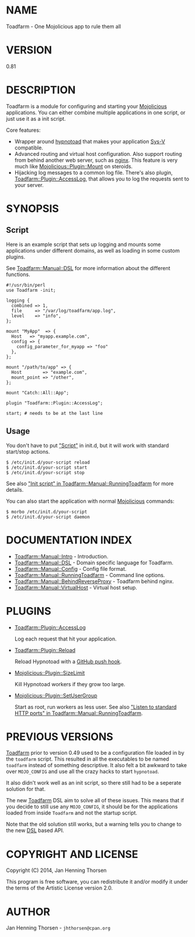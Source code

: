 # NAME

Toadfarm - One Mojolicious app to rule them all

# VERSION

0.81

# DESCRIPTION

Toadfarm is a module for configuring and starting your [Mojolicious](https://metacpan.org/pod/Mojolicious)
applications. You can either combine multiple applications in one script,
or just use it as a init script.

Core features:

- Wrapper around [hypnotoad](https://metacpan.org/pod/Mojo::Server::Hypnotoad) that makes your
application [Sys-V](https://www.debian-administration.org/article/28/Making_scripts_run_at_boot_time_with_Debian)
compatible.
- Advanced routing and virtual host configuration. Also support routing
from behind another web server, such as [nginx](http://nginx.com/).
This feature is very much like [Mojolicious::Plugin::Mount](https://metacpan.org/pod/Mojolicious::Plugin::Mount) on steroids.
- Hijacking log messages to a common log file. There's also plugin,
[Toadfarm::Plugin::AccessLog](https://metacpan.org/pod/Toadfarm::Plugin::AccessLog), that allows you to log the requests sent
to your server.

# SYNOPSIS

## Script

Here is an example script that sets up logging and mounts some applications
under different domains, as well as loading in some custom plugins.

See [Toadfarm::Manual::DSL](https://metacpan.org/pod/Toadfarm::Manual::DSL) for more information about the different functions.

    #!/usr/bin/perl
    use Toadfarm -init;

    logging {
      combined => 1,
      file     => "/var/log/toadfarm/app.log",
      level    => "info",
    };

    mount "MyApp"  => {
      Host   => "myapp.example.com",
      config => {
        config_parameter_for_myapp => "foo"
      },
    };

    mount "/path/to/app" => {
      Host        => "example.com",
      mount_point => "/other",
    };

    mount "Catch::All::App";

    plugin "Toadfarm::Plugin::AccessLog";

    start; # needs to be at the last line

## Usage

You don't have to put ["Script"](#script) in init.d, but it will work with standard
start/stop actions.

    $ /etc/init.d/your-script reload
    $ /etc/init.d/your-script start
    $ /etc/init.d/your-script stop

See also ["Init script" in Toadfarm::Manual::RunningToadfarm](https://metacpan.org/pod/Toadfarm::Manual::RunningToadfarm#Init-script) for more details.

You can also start the application with normal [Mojolicious](https://metacpan.org/pod/Mojolicious) commands:

    $ morbo /etc/init.d/your-script
    $ /etc/init.d/your-script daemon

# DOCUMENTATION INDEX

- [Toadfarm::Manual::Intro](https://metacpan.org/pod/Toadfarm::Manual::Intro) - Introduction.
- [Toadfarm::Manual::DSL](https://metacpan.org/pod/Toadfarm::Manual::DSL) - Domain specific language for Toadfarm.
- [Toadfarm::Manual::Config](https://metacpan.org/pod/Toadfarm::Manual::Config) - Config file format.
- [Toadfarm::Manual::RunningToadfarm](https://metacpan.org/pod/Toadfarm::Manual::RunningToadfarm) - Command line options.
- [Toadfarm::Manual::BehindReverseProxy](https://metacpan.org/pod/Toadfarm::Manual::BehindReverseProxy) - Toadfarm behind nginx.
- [Toadfarm::Manual::VirtualHost](https://metacpan.org/pod/Toadfarm::Manual::VirtualHost) - Virtual host setup.

# PLUGINS

- [Toadfarm::Plugin::AccessLog](https://metacpan.org/pod/Toadfarm::Plugin::AccessLog)

    Log each request that hit your application.

- [Toadfarm::Plugin::Reload](https://metacpan.org/pod/Toadfarm::Plugin::Reload)

    Reload Hypnotoad with a [GitHub push hook](https://help.github.com/articles/about-webhooks/).

- [Mojolicious::Plugin::SizeLimit](https://metacpan.org/pod/Mojolicious::Plugin::SizeLimit)

    Kill Hypnotoad workers if they grow too large.

- [Mojolicious::Plugin::SetUserGroup](https://metacpan.org/pod/Mojolicious::Plugin::SetUserGroup)

    Start as root, run workers as less user. See also
    ["Listen to standard HTTP ports" in Toadfarm::Manual::RunningToadfarm](https://metacpan.org/pod/Toadfarm::Manual::RunningToadfarm#Listen-to-standard-HTTP-ports).

# PREVIOUS VERSIONS

[Toadfarm](https://metacpan.org/pod/Toadfarm) prior to version 0.49 used to be a configuration file loaded in
by the `toadfarm` script. This resulted in all the executables to be named
`toadfarm` instead of something descriptive. It also felt a bit awkward to
take over `MOJO_CONFIG` and use all the crazy hacks to start `hypnotoad`.

It also didn't work well as an init script, so there still had to be a
seperate solution for that.

The new [Toadfarm](https://metacpan.org/pod/Toadfarm) DSL aim to solve all of these issues. This means that
if you decide to still use any `MOJO_CONFIG`, it should be for the
applications loaded from inside `Toadfarm` and not the startup script.

Note that the old solution still works, but a warning tells you to change
to the new [DSL](https://metacpan.org/pod/Toadfarm::Manual::DSL) based API.

# COPYRIGHT AND LICENSE

Copyright (C) 2014, Jan Henning Thorsen

This program is free software, you can redistribute it and/or modify it
under the terms of the Artistic License version 2.0.

# AUTHOR

Jan Henning Thorsen - `jhthorsen@cpan.org`
